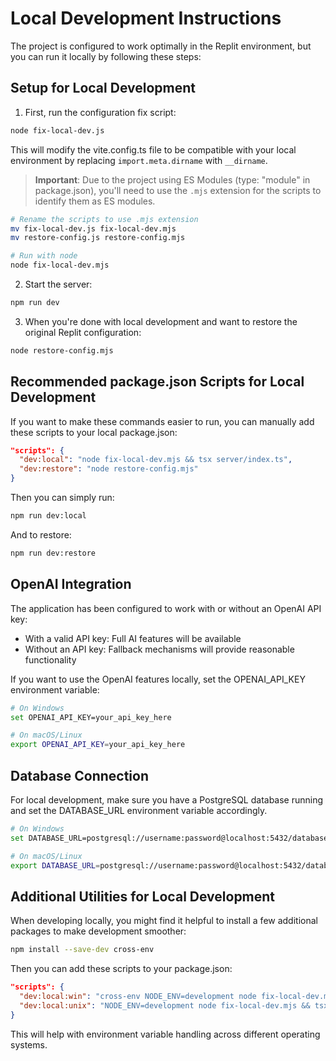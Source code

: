 # Local Development Instructions

The project is configured to work optimally in the Replit environment, but you can run it locally by following these steps:

## Setup for Local Development

1. First, run the configuration fix script:

```bash
node fix-local-dev.js
```

This will modify the vite.config.ts file to be compatible with your local environment by replacing `import.meta.dirname` with `__dirname`.

> **Important**: Due to the project using ES Modules (type: "module" in package.json), you'll need to use the `.mjs` extension for the scripts to identify them as ES modules.

```bash
# Rename the scripts to use .mjs extension
mv fix-local-dev.js fix-local-dev.mjs
mv restore-config.js restore-config.mjs

# Run with node
node fix-local-dev.mjs
```

2. Start the server:

```bash
npm run dev
```

3. When you're done with local development and want to restore the original Replit configuration:

```bash
node restore-config.mjs
```

## Recommended package.json Scripts for Local Development

If you want to make these commands easier to run, you can manually add these scripts to your local package.json:

```json
"scripts": {
  "dev:local": "node fix-local-dev.mjs && tsx server/index.ts",
  "dev:restore": "node restore-config.mjs"
}
```

Then you can simply run:

```bash
npm run dev:local
```

And to restore:

```bash
npm run dev:restore
```

## OpenAI Integration

The application has been configured to work with or without an OpenAI API key:

- With a valid API key: Full AI features will be available
- Without an API key: Fallback mechanisms will provide reasonable functionality

If you want to use the OpenAI features locally, set the OPENAI_API_KEY environment variable:

```bash
# On Windows
set OPENAI_API_KEY=your_api_key_here

# On macOS/Linux
export OPENAI_API_KEY=your_api_key_here
```

## Database Connection

For local development, make sure you have a PostgreSQL database running and set the DATABASE_URL environment variable accordingly.

```bash
# On Windows
set DATABASE_URL=postgresql://username:password@localhost:5432/databasename

# On macOS/Linux
export DATABASE_URL=postgresql://username:password@localhost:5432/databasename
```

## Additional Utilities for Local Development

When developing locally, you might find it helpful to install a few additional packages to make development smoother:

```bash
npm install --save-dev cross-env
```

Then you can add these scripts to your package.json:

```json
"scripts": {
  "dev:local:win": "cross-env NODE_ENV=development node fix-local-dev.mjs && tsx server/index.ts",
  "dev:local:unix": "NODE_ENV=development node fix-local-dev.mjs && tsx server/index.ts"
}
```

This will help with environment variable handling across different operating systems.